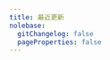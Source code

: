 ```yaml
---
title: 最近更新
nolebase:
  gitChangelog: false
  pageProperties: false
---
```


<script setup>
import { data } from '../../data/zh/recentUpdates.data'
</script>

<NolebaseRecentUpdates :data="data" />
